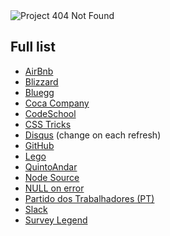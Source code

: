 <img src="http://lnfnunes.com.br/img/logo404.png" alt="Project 404 Not Found" />

## Full list

- [AirBnb](https://www.airbnb.com.br/pagenotfound)
- [Blizzard](http://us.blizzard.com/en-us/not-found.html)
- [Bluegg](http://bluegg.co.uk/404)
- [Coca Company](http://www.coca-colacompany.com/404/)
- [CodeSchool](http://codeschool.com/404)
- [CSS Tricks](https://css-tricks.com/thispagedoesntexist)
- [Disqus](https://disqus.com/by/a/) (change on each refresh)
- [GitHub](https://github.com/404)
- [Lego](http://www.lego.com/404notfound)
- [QuintoAndar](http://www.quintoandar.com.br/404)
- [Node Source](https://nodesource.com/404)
- [NULL on error](https://nullonerror.org/404)
- [Partido dos Trabalhadores (PT)](http://www.pt.org.br/404)
- [Slack](https://slack.com/404)
- [Survey Legend](https://www.surveylegend.com/404)

